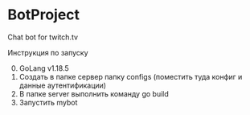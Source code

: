 # BotProject
Chat bot for twitch.tv

Инструкция по запуску

0. GoLang v1.18.5
1. Создать в папке сервер папку configs (поместить туда конфиг и данные аутентификации)
2. В папке server выполнить команду go build
3. Запустить mybot